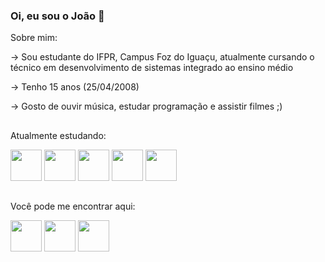 ### Oi, eu sou o João 👋

Sobre mim:

-> Sou estudante do IFPR, Campus Foz do Iguaçu, atualmente cursando o técnico em desenvolvimento de sistemas integrado ao ensino médio

-> Tenho 15 anos (25/04/2008)

-> Gosto de ouvir música, estudar programação e assistir filmes ;)

##

Atualmente estudando:
<div>
 <img height="50em" src="https://cdn.jsdelivr.net/gh/devicons/devicon@latest/icons/html5/html5-original.svg" /> 
 <img height="50em" src="https://cdn.jsdelivr.net/gh/devicons/devicon@latest/icons/css3/css3-original.svg" />
 <img height="50em" src="https://cdn.jsdelivr.net/gh/devicons/devicon@latest/icons/javascript/javascript-original.svg" />           
 <img height="50em" src="https://cdn.jsdelivr.net/gh/devicons/devicon@latest/icons/php/php-original.svg" />
 <img height="50em" src="https://cdn.jsdelivr.net/gh/devicons/devicon@latest/icons/mysql/mysql-original.svg" />    
 </a>
</div>

##    

Você pode me encontrar aqui:
<div>
 <a href="https://steamcommunity.com/id/jaozzcz/"><img height="50em" src="https://upload.wikimedia.org/wikipedia/commons/8/83/Steam_icon_logo.svg" /></a>
 <a href="https://www.instagram.com/_joao__e/"><img height="50em" src="https://upload.wikimedia.org/wikipedia/commons/e/e7/Instagram_logo_2016.svg" /></a>
 <a href="https://open.spotify.com/user/31ukkckgvwwwhqtpnphuxq4pkvcq"><img height="50em" src="https://upload.wikimedia.org/wikipedia/commons/8/84/Spotify_icon.svg"/></a>
 
</div>
